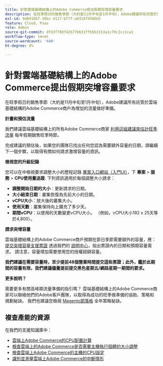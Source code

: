 ```yaml
---
title: 針對雲端基礎結構上的Adobe Commerce提出假期突增容量要求
description: 在旺季假日的銷售季節（大約是11月中旬至1月中旬），Adobe建議所有託管於雲端基礎結構的Adobe Commerce商戶為增加的流量做好準備。
exl-id: 9d6910bf-30bc-4117-bf7f-a0316f9506b5
feature: Cloud, Paas
role: Admin
source-git-commit: dfd3f788f42677b631ffb5b3153a1c79c2cc1ca3
workflow-type: tm+mt
source-wordcount: '449'
ht-degree: 0%

---
```


# 針對雲端基礎結構上的Adobe Commerce提出假期突增容量要求

在旺季假日的銷售季節（大約是11月中旬至1月中旬），Adobe建議所有託管於雲端基礎結構的Adobe Commerce商戶為增加的流量做好準備。

**計畫和預估流量**

我們建議雲端基礎結構上的所有Adobe Commerce商家 [利用這組建議來估計旺季流量](https://business.adobe.com/blog/how-to/the-5-ps-of-peak-season-performance-a-guide-to-preparing-your-infrastructure-for-high-traffic) 每年假期銷售旺季時節。

完成建議的預估後，如果您的團隊已找出任何您認為需要額外容量的日期，請繼續下一個步驟，以取得有關如何請求激增容量的資訊。

**檢視您的升級記錄**

您可以在中檢視要求調整大小的歷程記錄 [專案入口網站（入門UI）](https://devdocs.magento.com/cloud/onboarding/onboarding-tasks.html)，下 **專案** > **服務** > **CPU使用量追蹤**.
下列資訊適用於每個調整大小請求：

* **調整開始日期的大小**：更新請求的日期。
* **大小結束日期**：叢集恢復為先前大小的日期。
* **vCPU大小**：放大後的叢集大小。
* **使用天數**：叢集保持向上擴充了多少天。
* **期間vCPU**：以使用的天數變更vCPU大小。 （例如，vCPU大小192 x 25天等於4,800）。

**請求突增容量**

雲端基礎結構上的Adobe Commerce商戶預期在節日季節需要額外的容量，應： [提交突增容量支援票證](https://experienceleague.adobe.com/docs/commerce-knowledge-base/kb/how-to/how-to-request-temporary-magento-upsize.html) 透過我們的 [說明中心](/help/overview.md)，指出票證內的日期和預期容量需求。 請注意，容量增加需要使用您的授權超額容量。

**我們建議在需要容量時，至少提前48個營業時間提交這些票證；此外，鑑於此期間的容量有限，我們建議儘量提前提交黑色星期五/網路星期一期間的要求。**


**更多說明？**

需要更多有關高峰期流量準備的指引嗎？ 雲端基礎結構上的Adobe Commerce商家可以聯絡他們的Adobe客戶團隊，以取得為成功的旺季做準備的協助、策略和規劃秘訣。 我們也建議您檢視 [Magento部落格](https://magento.com/blog) 全年策略秘訣。

## 複查產能的資源

在我們的支援知識庫中：

* [雲端上Adobe Commerce的CPU配置計算](https://experienceleague.adobe.com/docs/commerce-knowledge-base/kb/how-to/magento-commerce-cloud-cpu-allocation-calculation.html)
* [檢查雲端上的Adobe Commerce是否需要主機執行個體的大小調整](https://experienceleague.adobe.com/docs/commerce-knowledge-base/kb/how-to/magento-commerce-cloud-check-if-upsize-for-hosts-instances-is-needed.html)
* [檢查雲端上Adobe Commerce的主機的CPU設定](https://experienceleague.adobe.com/docs/commerce-knowledge-base/kb/how-to/magento-commerce-cloud-check-hosts-cpu-configuration.html)
* [識別並測量雲端上Adobe Commerce的中斷情形](https://experienceleague.adobe.com/docs/commerce-knowledge-base/kb/how-to/how-to-identify-outages.html)
